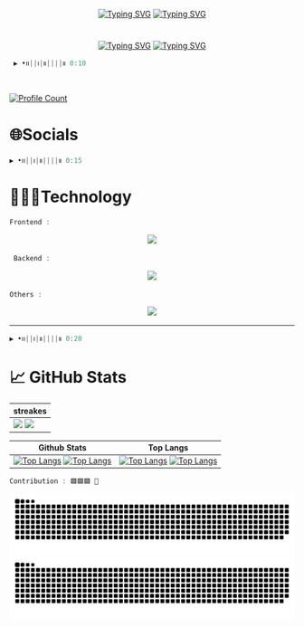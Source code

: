 <div align="center">

[![Typing SVG](https://readme-typing-svg.demolab.com?font=Fira+Sans&weight=600&size=32&pause=0&color=fff&center=true&multiline=true&repeat=false&random=false&width=750&height=150&lines=Hi++%F0%9F%91%8B%F0%9F%8F%BB+I'm+Mubbashir+M.Hussain+;A+passionate+frontend+developer+from+pakistan;I+am+Learning+MERN+Stack+Development)](https://github.com/MubbashirHussain#gh-dark-mode-only)
[![Typing SVG](https://readme-typing-svg.demolab.com?font=Fira+Sans&weight=600&size=32&pause=0&color=000&center=true&multiline=true&repeat=false&random=false&width=750&height=150&lines=Hi++%F0%9F%91%8B%F0%9F%8F%BB+I'm+Mubbashir+M.Hussain+;A+passionate+frontend+developer+from+pakistan;I+am+Learning+MERN+Stack+Development#gh-light-mode-only)](https://github.com/MubbashirHussain#gh-light-mode-only)

</div>

#

<!-- <h3 align="center"> 🏆 GitHub Trophies 🏆</h3> -->
<div align="center">

[![Typing SVG](https://github-trophies.vercel.app/?username=mubbashirhussain&theme=juicyfresh&no-frame=true&no-bg=false&margin-w=7&margin-h=7)](https://github.com/MubbashirHussain#gh-dark-mode-only)
[![Typing SVG](https://github-trophies.vercel.app/?username=mubbashirhussain&theme=light&no-frame=true&no-bg=false&margin-w=7&margin-h=7)](https://github.com/MubbashirHussain#gh-light-mode-only)

</div>

```js
 ▶︎ •၊၊||၊|။||||။ 0:10
```

`                              `

[![Profile Count](https://visitcount.itsvg.in/api?id=mubbashirhussain&icon=2&color=4)](https://github.com/MubbashirHussain)

# 🌐Socials

<div align='center'>
</div>
<p align="left">

```js
▶︎ •၊၊||၊|။||||။ 0:15
```

# 👨🏻‍💻Technology

```js
Frontend :
```

<div align="center">

[![](https://skillicons.dev/icons?i=html,css,bootstrap,js,ts,react,redux,tailwind,mui,md,git,github,&perline=)](https://github.com/MubbashirHussain/)

</div>

```js
 Backend :
```

<div align="center">

[![](https://skillicons.dev/icons?i=firebase,nodejs,express,mongodb,mysql,&perline=)](https://github.com/MubbashirHussain/)

</div>

```js
Others :
```

<div align="center">

[![](https://skillicons.dev/icons?i=vscode,postman,ai,ps,figma,blender&perline=)](https://github.com/MubbashirHussain/)

</div>

---

```js
▶︎ •၊၊||၊|။||||။ 0:20
```

# 📈 GitHub Stats

<div align="center">

| streakes                                                                                                                                                                                                                                                                                                                                 |
| ---------------------------------------------------------------------------------------------------------------------------------------------------------------------------------------------------------------------------------------------------------------------------------------------------------------------------------------- |
| [![](https://github-readme-streak-stats.herokuapp.com/?user=mubbashirhussain&theme=react&hide_border=true)](https://github.com/MubbashirHussain/#gh-dark-mode-only) [![](https://github-readme-streak-stats.herokuapp.com/?user=mubbashirhussain&theme=buefy&hide_border=true)](https://github.com/MubbashirHussain/#gh-light-mode-only) |

| Github Stats                                                                                                                                                                                                                                                                                                                                                                                           | Top Langs                                                                                                                                                                                                                                                                                                                                                        |
| ------------------------------------------------------------------------------------------------------------------------------------------------------------------------------------------------------------------------------------------------------------------------------------------------------------------------------------------------------------------------------------------------------ | ---------------------------------------------------------------------------------------------------------------------------------------------------------------------------------------------------------------------------------------------------------------------------------------------------------------------------------------------------------------- |
| [![Top Langs](https://github-readme-stats.vercel.app/api?username=mubbashirhussain&rank_icon=github&theme=react&hide_border=true&include_all_commits=fasle)](https://github.com/MubbashirHussain#gh-dark-mode-only) [![Top Langs](https://github-readme-stats.vercel.app/api?username=mubbashirhussain&rank_icon=github&theme=buefy&hide_border=true&include_all_commits=fasle)](https://github.com/MubbashirHussain#gh-light-mode-only) | [![Top Langs](https://github-readme-stats.vercel.app/api/top-langs/?username=mubbashirhussain&layout=donut&theme=react&hide_border=true)](https://github.com/MubbashirHussain#gh-dark-mode-only) [![Top Langs](https://github-readme-stats.vercel.app/api/top-langs/?username=mubbashirhussain&layout=donut&theme=buefy&hide_border=true)](https://github.com/MubbashirHussain#gh-light-mode-only) |

</div>

```js 
Contribution : 🟩🟩🟩 🐉
```

<div align="center">

[![snak](https://github.com/MubbashirHussain/Mubbashirhussain/blob/output/github-contribution-grid-snake-dark.svg)](https://github.com/MubbashirHussain#gh-dark-mode-only)  
[![snak](https://github.com/MubbashirHussain/Mubbashirhussain/blob/output/github-contribution-grid-snake.svg)](https://github.com/MubbashirHussain#gh-light-mode-only)

</div>
